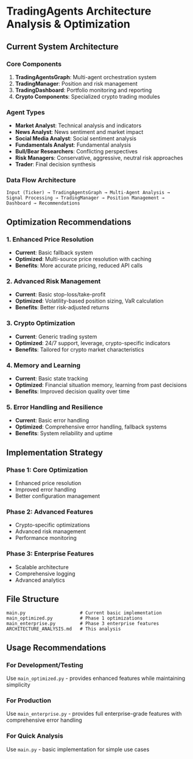 # TradingAgents Architecture Analysis & Optimization

## Current System Architecture

### Core Components
1. **TradingAgentsGraph**: Multi-agent orchestration system
2. **TradingManager**: Position and risk management
3. **TradingDashboard**: Portfolio monitoring and reporting
4. **Crypto Components**: Specialized crypto trading modules

### Agent Types
- **Market Analyst**: Technical analysis and indicators
- **News Analyst**: News sentiment and market impact
- **Social Media Analyst**: Social sentiment analysis
- **Fundamentals Analyst**: Fundamental analysis
- **Bull/Bear Researchers**: Conflicting perspectives
- **Risk Managers**: Conservative, aggressive, neutral risk approaches
- **Trader**: Final decision synthesis

### Data Flow Architecture
```
Input (Ticker) → TradingAgentsGraph → Multi-Agent Analysis → 
Signal Processing → TradingManager → Position Management → 
Dashboard → Recommendations
```

## Optimization Recommendations

### 1. Enhanced Price Resolution
- **Current**: Basic fallback system
- **Optimized**: Multi-source price resolution with caching
- **Benefits**: More accurate pricing, reduced API calls

### 2. Advanced Risk Management
- **Current**: Basic stop-loss/take-profit
- **Optimized**: Volatility-based position sizing, VaR calculation
- **Benefits**: Better risk-adjusted returns

### 3. Crypto Optimization
- **Current**: Generic trading system
- **Optimized**: 24/7 support, leverage, crypto-specific indicators
- **Benefits**: Tailored for crypto market characteristics

### 4. Memory and Learning
- **Current**: Basic state tracking
- **Optimized**: Financial situation memory, learning from past decisions
- **Benefits**: Improved decision quality over time

### 5. Error Handling and Resilience
- **Current**: Basic error handling
- **Optimized**: Comprehensive error handling, fallback systems
- **Benefits**: System reliability and uptime

## Implementation Strategy

### Phase 1: Core Optimization
- Enhanced price resolution
- Improved error handling
- Better configuration management

### Phase 2: Advanced Features
- Crypto-specific optimizations
- Advanced risk management
- Performance monitoring

### Phase 3: Enterprise Features
- Scalable architecture
- Comprehensive logging
- Advanced analytics

## File Structure
```
main.py                    # Current basic implementation
main_optimized.py          # Phase 1 optimizations
main_enterprise.py         # Phase 3 enterprise features
ARCHITECTURE_ANALYSIS.md   # This analysis
```

## Usage Recommendations

### For Development/Testing
Use `main_optimized.py` - provides enhanced features while maintaining simplicity

### For Production
Use `main_enterprise.py` - provides full enterprise-grade features with comprehensive error handling

### For Quick Analysis
Use `main.py` - basic implementation for simple use cases

